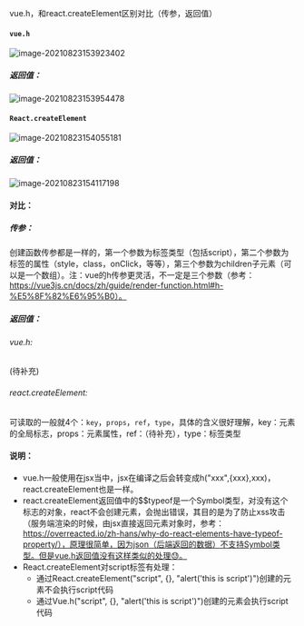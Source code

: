 vue.h，和react.createElement区别对比（传参，返回值）

#### `vue.h`

![image-20210823153923402](https://tva1.sinaimg.cn/large/008i3skNgy1gtqrj0x5paj60um0cc74v02.jpg)

##### 返回值：

![image-20210823153954478](https://tva1.sinaimg.cn/large/008i3skNgy1gtqrjitfd1j60gr0c4wfe02.jpg)

#### `React.createElement`

![image-20210823154055181](https://tva1.sinaimg.cn/large/008i3skNgy1gtqrkkr08jj60yy0ccgmc02.jpg)

##### 返回值：

![image-20210823154117198](https://tva1.sinaimg.cn/large/008i3skNgy1gtqrkybisbj60i105iwf202.jpg)

#### 对比：

##### 传参：

创建函数传参都是一样的，第一个参数为标签类型（包括script），第二个参数为标签的属性（style，class，onClick，等等），第三个参数为children子元素（可以是一个数组）。注：vue的h传参更灵活，不一定是三个参数（参考：https://vue3js.cn/docs/zh/guide/render-function.html#h-%E5%8F%82%E6%95%B0）。

##### 返回值：

###### vue.h:

(待补充)

###### react.createElement:

可读取的一般就4个：`key`，`props`，`ref`，`type`，具体的含义很好理解，key：元素的全局标志，props：元素属性，ref：（待补充），type：标签类型



#### 说明：

- vue.h一般使用在jsx当中，jsx在编译之后会转变成h("xxx",{xxx},xxx)，react.createElement也是一样。
- react.createElement返回值中的$$typeof是一个Symbol类型，对没有这个标志的对象，react不会创建元素，会抛出错误，其目的是为了防止xss攻击（服务端渲染的时候，由jsx直接返回元素对象时，参考：https://overreacted.io/zh-hans/why-do-react-elements-have-typeof-property/），原理很简单，因为json（后端返回的数据）不支持Symbol类型。但是vue.h返回值没有这样类似的处理😓。
- React.createElement对script标签有处理：
  - 通过React.createElement("script", {}, "alert('this is script')")创建的元素不会执行script代码
  - 通过Vue.h("script", {}, "alert('this is script')")创建的元素会执行script代码

